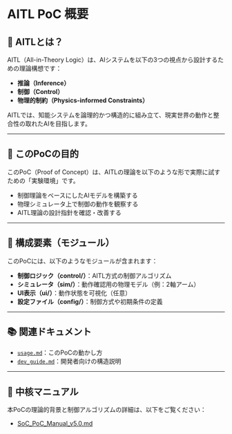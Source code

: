 # AITL PoC 概要

## 🧠 AITLとは？

AITL（All-in-Theory Logic）は、AIシステムを以下の3つの視点から設計するための理論構想です：

- **推論（Inference）**
- **制御（Control）**
- **物理的制約（Physics-informed Constraints）**

AITLでは、知能システムを論理的かつ構造的に組み立て、現実世界の動作と整合性の取れたAIを目指します。

---

## 🎯 このPoCの目的

このPoC（Proof of Concept）は、AITLの理論を以下のような形で実際に試すための「実験環境」です。

- 制御理論をベースにしたAIモデルを構築する
- 物理シミュレータ上で制御の動作を観察する
- AITL理論の設計指針を確認・改善する

---

## 🧩 構成要素（モジュール）

このPoCには、以下のようなモジュールが含まれます：

- **制御ロジック（control/）**：AITL方式の制御アルゴリズム
- **シミュレータ（sim/）**：動作確認用の物理モデル（例：2軸アーム）
- **UI表示（ui/）**：動作状態を可視化（任意）
- **設定ファイル（config/）**：制御方式や初期条件の定義

---

## 📚 関連ドキュメント

- [`usage.md`](./usage.md)：このPoCの動かし方
- [`dev_guide.md`](./dev_guide.md)：開発者向けの構造説明

---

## 📘 中核マニュアル

本PoCの理論的背景と制御アルゴリズムの詳細は、以下をご覧ください：

- [SoC_PoC_Manual_v5.0.md](./SoC_PoC_Manual_v5.0.md)
